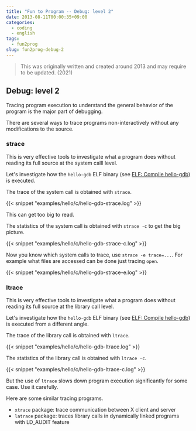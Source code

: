 ```yaml
---
title: "Fun to Program -- Debug: level 2"
date: 2013-08-11T00:00:35+09:00
categories:
  - coding
  - english
tags:
  - fun2prog
slug: fun2prog-debug-2
---
```


> This was originally written and created around 2013 and may require to be
> updated. (2021)

## Debug: level 2

Tracing program execution to understand the general behavior of the program is
the major part of debugging.

There are several ways to trace programs non-interactively without any modifications to the source.

### strace

This is very effective tools to investigate what a program does without
reading its full source at the system calll level.

Let's investigate how the `hello-gdb` ELF binary
(see [ELF: Compile hello-gdb](/en/2013/08/17/fun2prog-elf/#compile-hello-gdb)) is executed.

The trace of the system call is obtained with `strace`.


{{< snippet "examples/hello/c/hello-gdb-strace.log" >}}


This can get too big to read.

The statistics of the system call is obtained with `strace -c` to get the big picture.


{{< snippet "examples/hello/c/hello-gdb-strace-c.log" >}}


Now you know which system calls to trace, use `strace -e trace=...`.  For
example what files are accessed can be done just tracing `open`.


{{< snippet "examples/hello/c/hello-gdb-strace-e.log" >}}


### ltrace

This is very effective tools to investigate what a program does without
reading its full source at the library call level.

Let's investigate how the `hello-gdb` ELF binary
(see [ELF: Compile hello-gdb](/en/2013/08/17/fun2prog-elf/#compile-hello-gdb)) is executed from a different angle.

The trace of the library call is obtained with `ltrace`.


{{< snippet "examples/hello/c/hello-gdb-ltrace.log" >}}


The statistics of the library call is obtained with `ltrace -c`.


{{< snippet "examples/hello/c/hello-gdb-ltrace-c.log" >}}


But the use of `ltrace` slows down program execution significantly for some
case.  Use it carefully.

Here are some similar tracing programs.

* `xtrace` package: trace communication between X client and server
* `latrace` package: traces library calls in dynamically linked programs with LD_AUDIT feature


<!-- vim: set sw=2 sts=2 ai si et tw=79 ft=markdown: -->
